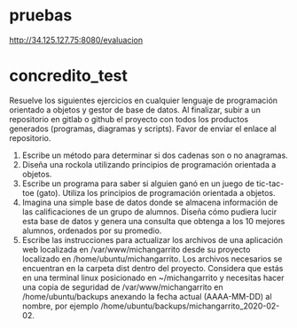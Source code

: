 # pruebas
http://34.125.127.75:8080/evaluacion

# concredito_test
Resuelve los siguientes ejercicios en cualquier lenguaje de programación orientado a objetos y gestor de base de datos. Al finalizar, subir a un repositorio en gitlab o github el proyecto con todos los productos generados (programas, diagramas y scripts). Favor de enviar el enlace al repositorio.

1. Escribe un método para determinar si dos cadenas son o no anagramas.
2. Diseña una rockola utilizando principios de programación orientada a objetos.
3. Escribe un programa para saber si alguien ganó en un juego de tic-tac-toe (gato).
Utiliza los principios de programación orientada a objetos.
4. Imagina una simple base de datos donde se almacena información de las
calificaciones de un grupo de alumnos. Diseña cómo pudiera lucir esta base de
datos y genera una consulta que obtenga a los 10 mejores alumnos, ordenados por
su promedio.
5. Escribe las instrucciones para actualizar los archivos de una aplicación web
localizada en /var/www/michangarrito desde su proyecto localizado en
/home/ubuntu/michangarrito. Los archivos necesarios se encuentran en la
carpeta dist dentro del proyecto.
Considera que estás en una terminal linux posicionado en ~/michangarrito y
necesitas hacer una copia de seguridad de /var/www/michangarrito en
/home/ubuntu/backups anexando la fecha actual (AAAA-MM-DD) al nombre,
por ejemplo /home/ubuntu/backups/michangarrito_2020-02-02.
